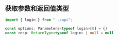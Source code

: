 ## 获取参数和返回值类型

```ts
import { login } from " ./api";

const options: Parameters<typeof login>[0] = {}
const resp: ReturnType<typeof login> | null = null
```
